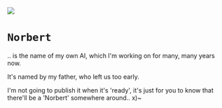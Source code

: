 <img src="https://kekse.biz/php/count.php?draw&override=github:norbert&fg=120,130,40&size=48&v=16" />

# `Norbert`
.. is the name of my own AI, which I'm working on for many, many years now.

It's named by my father, who left us too early.

I'm not going to publish it when it's 'ready', it's just for you to know that
there'll be a 'Norbert' somewhere around.. x)~

